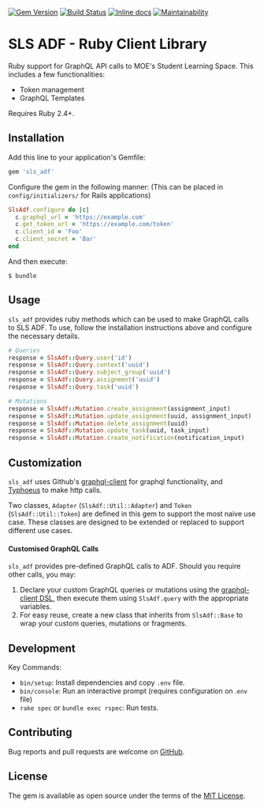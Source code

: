 [![Gem Version](https://badge.fury.io/rb/sls_adf.svg)](https://badge.fury.io/rb/sls_adf)
[![Build Status](https://travis-ci.org/moexmen/sls_adf.svg?branch=master)](https://travis-ci.org/moexmen/sls_adf)
[![Inline docs](http://inch-ci.org/github/moexmen/sls_adf.svg?branch=master)](http://inch-ci.org/github/moexmen/sls_adf)
[![Maintainability](https://api.codeclimate.com/v1/badges/5d7c2801d4a37ecf8cdf/maintainability)](https://codeclimate.com/github/moexmen/sls_adf/maintainability)

# SLS ADF - Ruby Client Library

Ruby support for GraphQL API calls to MOE's Student Learning Space.
This includes a few functionalities:
  - Token management
  - GraphQL Templates

Requires Ruby 2.4+.

## Installation

Add this line to your application's Gemfile:

```ruby
gem 'sls_adf'
```

Configure the gem in the following manner:
(This can be placed in `config/initializers/` for Rails applications)

```ruby
SlsAdf.configure do |c|
  c.graphql_url = 'https://example.com'
  c.get_token_url = 'https://example.com/token'
  c.client_id = 'Foo'
  c.client_secret = 'Bar'
end
```

And then execute:

    $ bundle

## Usage

`sls_adf` provides ruby methods which can be used to make GraphQL calls to SLS ADF.
To use, follow the installation instructions above and configure the necessary details.

```ruby
# Queries
response = SlsAdf::Query.user('id')
response = SlsAdf::Query.context('uuid')
response = SlsAdf::Query.subject_group('uuid')
response = SlsAdf::Query.assignment('uuid')
response = SlsAdf::Query.task('uuid')

# Mutations
response = SlsAdf::Mutation.create_assignment(assignment_input)
response = SlsAdf::Mutation.update_assignment(uuid, assignment_input)
response = SlsAdf::Mutation.delete_assignment(uuid)
response = SlsAdf::Mutation.update_task(uuid, task_input)
response = SlsAdf::Mutation.create_notification(notification_input)
```

## Customization

`sls_adf` uses Github's [graphql-client](https://github.com/github/graphql-client) for
graphql functionality, and [Typhoeus](https://github.com/typhoeus/typhoeus) to make
http calls.

Two classes, `Adapter` (`SlsAdf::Util::Adapter`) and `Token` (`SlsAdf::Util::Token`) are
defined in this gem to support the most naive use case. These classes are designed to be
extended or replaced to support different use cases.

#### Customised GraphQL Calls

`sls_adf` provides pre-defined GraphQL calls to ADF. Should you require other calls,
you may:

1. Declare your custom GraphQL queries or mutations using the
   [graphql-client DSL](https://github.com/github/graphql-client#defining-queries),
   then execute them using `SlsAdf.query` with the appropriate variables.
2. For easy reuse, create a new class that inherits from `SlsAdf::Base` to wrap your custom
   queries, mutations or fragments.


## Development

Key Commands:
 - `bin/setup`: Install dependencies and copy `.env` file.
 - `bin/console`: Run an interactive prompt (requires configuration on .`env` file)
 - `rake spec` or `bundle exec rspec`: Run tests.

## Contributing

Bug reports and pull requests are welcome on [GitHub](https://github.com/moexmen/sls_adf).

## License

The gem is available as open source under the terms of the [MIT License](https://opensource.org/licenses/MIT).
